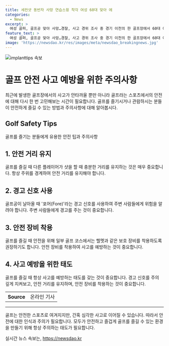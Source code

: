 ```yaml
---
title: 세컨샷 동반자 사망 연습스윙 착각 여성 60대 맞아 에
categories:
  - News
excerpt: >
  여성 골퍼, 골프공 맞아 사망…경찰, 사고 경위 조사 중 경기 이천의 한 골프장에서 60대 여성 A씨가 골프공에 맞아 숨진 사건이 발생했다. 목격자와 관계자 진술을 토대로 경찰은 사고 경위를 조사 중이지만 CCTV는 발견되지 않았다. 골프는 안전한 스포츠로 여겨지지만 골프공 사고는 해외에서 종종 발생하는데, 이에 대비해 안전 거리 유지와 경고 신호 사용, 안전 장비 착용이 중요하다.
feature_text: >
  여성 골퍼, 골프공 맞아 사망…경찰, 사고 경위 조사 중 경기 이천의 한 골프장에서 60대 여성 A씨가 골프공에 맞아 숨진 사건이 발생했다. 목격자와 관계자 진술을 토대로 경찰은 사고 경위를 조사 중이지만 CCTV는 발견되지 않았다. 골프는 안전한 스포츠로 여겨지지만 골프공 사고는 해외에서 종종 발생하는데, 이에 대비해 안전 거리 유지와 경고 신호 사용, 안전 장비 착용이 중요하다.
image: 'https://newsdao.kr/res/images/meta/newsdao_breakingnews.jpg'
---
```


<p><img src="https://newsdao.kr/res/images/meta/newsdao_breakingnews.jpg" alt="implanttips 속보" /></p>

<h1>골프 안전 사고 예방을 위한 주의사항</h1>

<p data-ke-size="size16">최근에 발생한 골프장에서의 사고가 안타까울 뿐만 아니라 골프라는 스포츠에서의 안전에 대해 다시 한 번 고민해보는 시간이 필요합니다. 골프를 즐기시거나 관람하시는 분들이 안전하게 즐길 수 있는 방법과 주의사항에 대해 알아봅시다.</p>

<h2 data-ke-size="size26">Golf Safety Tips</h2>

<p data-ke-size="size16">골프를 즐기는 분들에게 유용한 안전 팁과 주의사항</p>

<h2>1. 안전 거리 유지</h2>

<p data-ke-size="size16">골프를 즐길 때 다른 플레이어가 샷을 할 때 충분한 거리를 유지하는 것은 매우 중요합니다. 항상 주위를 경계하여 안전 거리를 유지해야 합니다.</p>

<h2>2. 경고 신호 사용</h2>

<p data-ke-size="size16">골프공이 날아올 때 '포어(Fore)'라는 경고 신호를 사용하여 주변 사람들에게 위험을 알려야 합니다. 주변 사람들에게 경고를 주는 것이 중요합니다.</p>

<h2>3. 안전 장비 착용</h2>

<p data-ke-size="size16">골프를 즐길 때 안전을 위해 일부 골프 코스에서는 헬멧과 같은 보호 장비를 착용하도록 권장하기도 합니다. 안전 장비를 착용하여 사고를 예방하는 것이 중요합니다.</p>

<h2>4. 사고 예방을 위한 태도</h2>

<p data-ke-size="size16">골프를 즐길 때 항상 사고를 예방하는 태도를 갖는 것이 중요합니다. 경고 신호를 주의 깊게 지켜보고, 안전 거리를 유지하며, 안전 장비를 착용하는 것이 중요합니다.</p>

<table>
    <tr>
        <th>Source</th>
        <td>온라인 기사</td>
    </tr>
</table>

<hr>

<p data-ke-size="size16">골프는 안전한 스포츠로 여겨지지만, 간혹 심각한 사고로 이어질 수 있습니다. 따라서 안전에 대한 인식과 주의가 필요합니다. 모두가 안전하고 즐겁게 골프를 즐길 수 있는 환경을 만들기 위해 항상 주의하는 태도가 필요합니다.</p>
실시간 뉴스 속보는, <a href="https://newsdao.kr" rel="dofollow">https://newsdao.kr</a>


